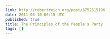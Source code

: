 ```yaml
---
link: http://robertreich.org/post/3752615196
date: 2011-03-10 00:15 UTC
published: true
title: The Principles of the People's Party
tags: []
---
```



